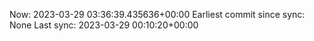 Now: 2023-03-29 03:36:39.435636+00:00 Earliest commit since sync: None Last sync: 2023-03-29 00:10:20+00:00
